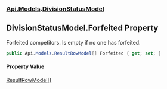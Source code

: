 ### [Api.Models](Api_Models.md 'Api.Models').[DivisionStatusModel](Api_Models_DivisionStatusModel.md 'Api.Models.DivisionStatusModel')
## DivisionStatusModel.Forfeited Property
Forfeited competitors. Is empty if no one has forfeited.  
```csharp
public Api.Models.ResultRowModel[] Forfeited { get; set; }
```
#### Property Value
[ResultRowModel](Api_Models_ResultRowModel.md 'Api.Models.ResultRowModel')[[]](https://docs.microsoft.com/en-us/dotnet/api/System.Array 'System.Array')
